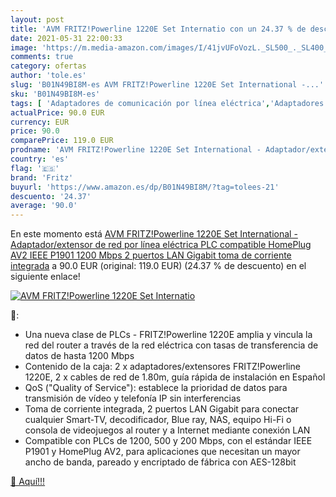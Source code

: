 ```yaml
---
layout: post
title: 'AVM FRITZ!Powerline 1220E Set Internatio con un 24.37 % de descuento'
date: 2021-05-31 22:00:33
image: 'https://m.media-amazon.com/images/I/41jvUFoVozL._SL500_._SL400_.jpg'
comments: true
category: ofertas
author: 'tole.es'
slug: 'B01N49BI8M-es AVM FRITZ!Powerline 1220E Set International -...'
sku: 'B01N49BI8M-es'
tags: [ 'Adaptadores de comunicación por línea eléctrica','Adaptadores de red','Dispositivos de red','Informática','fritz','gigabit','plc', ]
actualPrice: 90.0 EUR
currency: EUR
price: 90.0
comparePrice: 119.0 EUR
prodname: 'AVM FRITZ!Powerline 1220E Set International - Adaptador/extensor de red por línea eléctrica  PLC  compatible HomePlug AV2  IEEE P1901  1200 Mbps  2 puertos LAN Gigabit  toma de corriente integrada'
country: 'es'
flag: '🇪🇸'
brand: 'Fritz'
buyurl: 'https://www.amazon.es/dp/B01N49BI8M/?tag=tolees-21'
descuento: '24.37'
average: '90.0'
---
```


En este momento está [AVM FRITZ!Powerline 1220E Set International - Adaptador/extensor de red por línea eléctrica  PLC  compatible HomePlug AV2  IEEE P1901  1200 Mbps  2 puertos LAN Gigabit  toma de corriente integrada](https://www.amazon.es/dp/B01N49BI8M/?tag=tolees-21) a 90.0 EUR (original: 119.0 EUR) (24.37 %  de descuento) en el siguiente enlace!

[![AVM FRITZ!Powerline 1220E Set Internatio](https://m.media-amazon.com/images/I/41jvUFoVozL._SL500_._SL400_.jpg)](https://www.amazon.es/dp/B01N49BI8M/?tag=tolees-21)

🔎:

- Una nueva clase de PLCs - FRITZ!Powerline 1220E amplia y vincula la red del router a través de la red eléctrica con tasas de transferencia de datos de hasta 1200 Mbps
- Contenido de la caja: 2 x adaptadores/extensores FRITZ!Powerline 1220E, 2 x cables de red de 1.80m, guía rápida de instalación en Español
- QoS ("Quality of Service"): establece la prioridad de datos para transmisión de vídeo y telefonía IP sin interferencias
- Toma de corriente integrada, 2 puertos LAN Gigabit para conectar cualquier Smart-TV, decodificador, Blue ray, NAS, equipo Hi-Fi o consola de videojuegos al router y a Internet mediante conexión LAN
- Compatible con PLCs de 1200, 500 y 200 Mbps, con el estándar IEEE P1901 y HomePlug AV2, para aplicaciones que necesitan un mayor ancho de banda, pareado y encriptado de fábrica con AES-128bit

[🛒 Aquí!!!](https://www.amazon.es/dp/B01N49BI8M/?tag=tolees-21)
